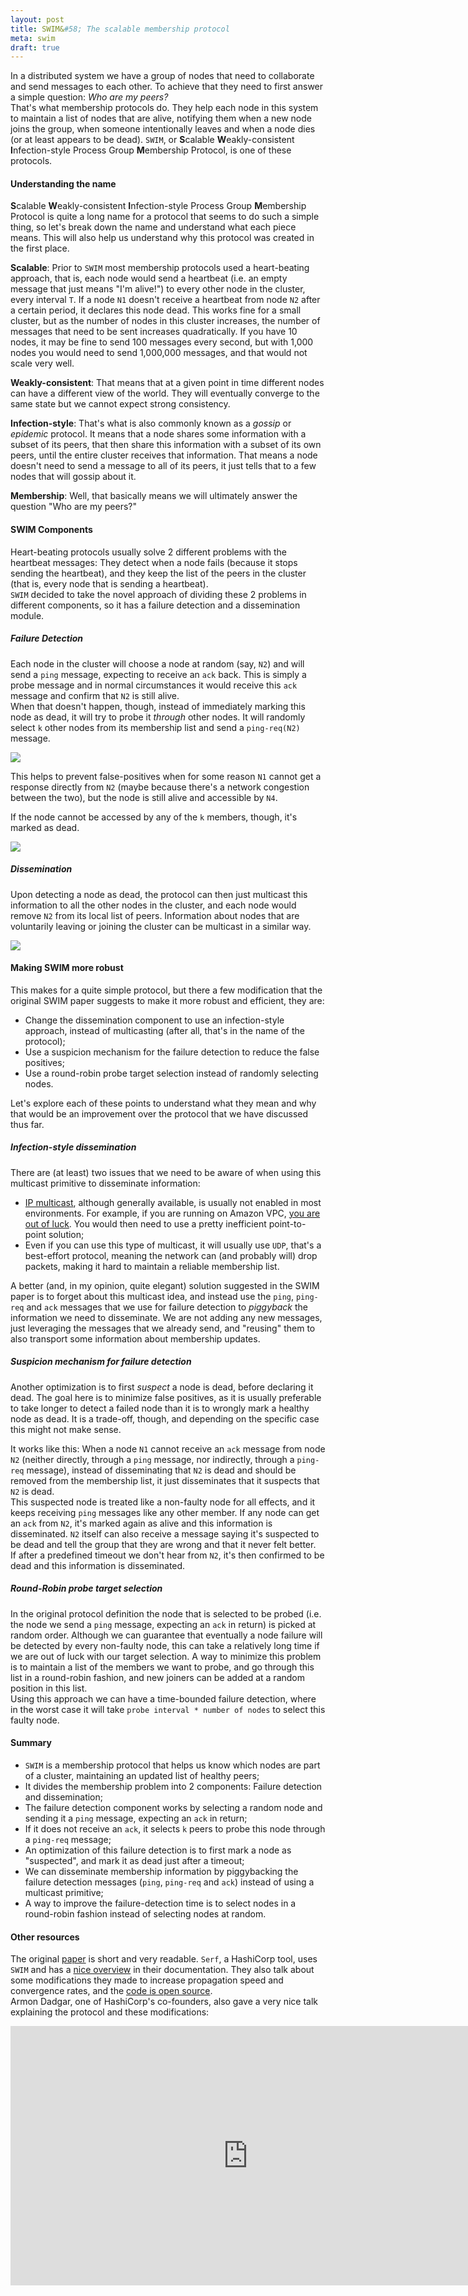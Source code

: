 ```yaml
---
layout: post
title: SWIM&#58; The scalable membership protocol
meta: swim
draft: true
---
```


In a distributed system we have a group of nodes that need to collaborate and
send messages to each other. To achieve that they need to first answer a simple
question: *Who are my peers?*  
That's what membership protocols do. They help each node in this system to
maintain a list of nodes that are alive, notifying them when a new node joins
the group, when someone intentionally leaves and when a node dies (or at least
appears to be dead). `SWIM`, or **S**calable **W**eakly-consistent
**I**nfection-style Process Group **M**embership Protocol, is one of these
protocols.

#### Understanding the name

**S**calable **W**eakly-consistent **I**nfection-style Process Group
**M**embership Protocol is quite a long name for a protocol that seems to do
such a simple thing, so let's break down the name and understand what each piece
means. This will also help us understand why this protocol was created in the
first place.

**Scalable**: Prior to `SWIM` most membership protocols used a heart-beating
approach, that is, each node would send a heartbeat (i.e. an empty message that
just means "I'm alive!") to every other node in the cluster, every interval `T`.
If a node `N1` doesn't receive a heartbeat from node `N2` after a certain
period, it declares this node dead. This works fine for a small cluster, but as
the number of nodes in this cluster increases, the number of messages that need
to be sent increases quadratically. If you have 10 nodes, it may be fine to send
100 messages every second, but with 1,000 nodes you would need to send
1,000,000 messages, and that would not scale very well.

**Weakly-consistent**: That means that at a given point in time different nodes
can have a different view of the world. They will eventually converge to the
same state but we cannot expect strong consistency.

**Infection-style**: That's what is also commonly known as a *gossip* or
*epidemic* protocol. It means that a node shares some information with a subset
of its peers, that then share this information with a subset of its own peers,
until the entire cluster receives that information. That means a node doesn't
need to send a message to all of its peers, it just tells that to a few
nodes that will gossip about it.

**Membership**: Well, that basically means we will ultimately answer the
question "Who are my peers?"

#### SWIM Components

Heart-beating protocols usually solve 2 different problems with the heartbeat
messages: They detect when a node fails (because it stops sending the
heartbeat), and they keep the list of the peers in the cluster (that is, every
node that is sending a heartbeat).  
`SWIM` decided to take the novel approach of dividing these 2 problems in
different components, so it has a failure detection and a dissemination module.

##### Failure Detection

Each node in the cluster will choose a node at random (say, `N2`) and will send
a `ping` message, expecting to receive an `ack` back. This is simply a probe
message and in normal circumstances it would receive this `ack` message and
confirm that `N2` is still alive.  
When that doesn't happen, though, instead of immediately marking this node as
dead, it will try to probe it *through* other nodes. It will randomly select `k`
other nodes from its membership list and send a `ping-req(N2)` message.

<img src="/assets/images/swim/failure-detection.png">

This helps to prevent false-positives when for some reason `N1` cannot get a
response directly from `N2` (maybe because there's a network congestion between
the two), but the node is still alive and accessible by `N4`.

If the node cannot be accessed by any of the `k` members, though, it's marked as
dead.

<img src="/assets/images/swim/failure-detection2.png">

##### Dissemination

Upon detecting a node as dead, the protocol can then just multicast this
information to all the other nodes in the cluster, and each node would remove
`N2` from its local list of peers. Information about nodes that are voluntarily
leaving or joining the cluster can be multicast in a similar way.

<img src="/assets/images/swim/dissemination-multicast.png">

#### Making SWIM more robust

This makes for a quite simple protocol, but there a few modification that the
original SWIM paper suggests to make it more robust and efficient, they are:

* Change the dissemination component to use an infection-style approach, instead of multicasting  (after all, that's in the name of the protocol);
* Use a suspicion mechanism for the failure detection to reduce the false positives;
* Use a round-robin probe target selection instead of randomly selecting nodes.

Let's explore each of these points to understand what they mean and why that
would be an improvement over the protocol that we have discussed thus far.

##### Infection-style dissemination

There are (at least) two issues that we need to be aware of when using this
multicast primitive to disseminate information:

* [IP multicast](https://en.wikipedia.org/wiki/IP_multicast), although generally available, is usually not enabled in most environments. For example, if you are running on Amazon VPC, [you are out of luck](https://aws.amazon.com/vpc/faqs/#Routing_Topology). You would then need to use a pretty inefficient point-to-point solution;
* Even if you can use this type of multicast, it will usually use `UDP`, that's a best-effort protocol, meaning the network can (and probably will) drop packets, making it hard to maintain a reliable membership list.

A better (and, in my opinion, quite elegant) solution suggested in the SWIM
paper is to forget about this multicast idea, and instead use the `ping`,
`ping-req` and `ack` messages that we use for failure detection to *piggyback*
the information we need to disseminate. We are not adding any new messages, just
leveraging the messages that we already send, and "reusing" them to also
transport some information about membership updates.

##### Suspicion mechanism for failure detection

Another optimization is to first *suspect* a node is dead, before declaring it
dead. The goal here is to minimize false positives, as it is usually preferable
to take longer to detect a failed node than it is to wrongly mark a healthy node
as dead. It is a trade-off, though, and depending on the specific case this
might not make sense.

It works like this: When a node `N1` cannot receive an `ack` message from node
`N2` (neither directly, through a `ping` message, nor indirectly, through a
`ping-req` message), instead of disseminating that `N2` is dead and should be
removed from the membership list, it just disseminates that it suspects that
`N2` is dead.  
This suspected node is treated like a non-faulty node for all effects, and it
keeps receiving `ping` messages like any other member. If any node can get an
`ack` from `N2`, it's marked again as alive and this information is
disseminated. `N2` itself can also receive a message saying it's suspected to be
dead and tell the group that they are wrong and that it never felt better.  
If after a predefined timeout we don't hear from `N2`, it's then confirmed to be
dead and this information is disseminated.

##### Round-Robin probe target selection

In the original protocol definition the node that is selected to be probed (i.e.
the node we send a `ping` message, expecting an `ack` in return) is picked at
random order. Although we can guarantee that eventually a node failure will be
detected by every non-faulty node, this can take a relatively long time if we
are out of luck with our target selection. A way to minimize this problem is to
maintain a list of the members we want to probe, and go through this list in a
round-robin fashion, and new joiners can be added at a random position in this
list.  
Using this approach we can have a time-bounded failure detection, where in the
worst case it will take `probe interval * number of nodes` to select this faulty
node.

#### Summary

* `SWIM` is a membership protocol that helps us know which nodes are part of a cluster, maintaining an updated list of healthy peers;
* It divides the membership problem into 2 components: Failure detection and dissemination;
* The failure detection component works by selecting a random node and sending it a `ping` message, expecting an `ack` in return;
* If it does not receive an `ack`, it selects `k` peers to probe this node through a `ping-req` message;
* An optimization of this failure detection is to first mark a node as "suspected", and mark it as dead just after a timeout;
* We can disseminate membership information by piggybacking the failure detection messages (`ping`, `ping-req` and `ack`) instead of using a multicast primitive;
* A way to improve the failure-detection time is to select nodes in a round-robin fashion instead of selecting nodes at random.

#### Other resources

The original [paper](http://www.cs.cornell.edu/~asdas/research/dsn02-SWIM.pdf)
is short and very readable. `Serf`, a HashiCorp tool, uses `SWIM` and has a
[nice overview](https://www.serf.io/docs/internals/gossip.html) in their
documentation. They also talk about some modifications they made to increase
propagation speed and convergence rates, and the [code is open source](https://github.com/hashicorp/memberlist).  
Armon Dadgar, one of HashiCorp's co-founders, also gave a very nice talk
explaining the protocol and these modifications:

<iframe width="760" height="415" 
src="https://www.youtube.com/embed/bkmbWsDz8LM" frameborder="0" allowfullscreen></iframe>
